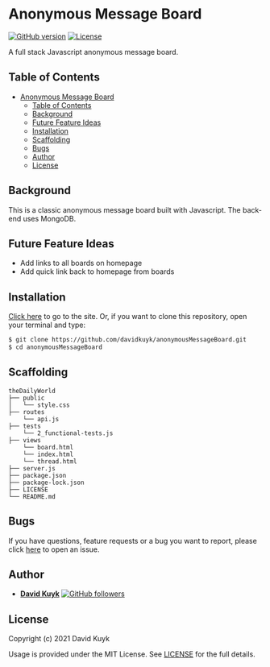 # Anonymous Message Board

[![GitHub version](https://img.shields.io/badge/version-v1.0.0-blue.svg)](https://github.com/davidkuyk/anonymousMessageBoard)
[![License](https://img.shields.io/github/license/davidkuyk/anonymousMessageBoard.svg)](https://github.com/davidkuyk/anonymousMessageBoard/blob/main/LICENSE)

A full stack Javascript anonymous message board.
## Table of Contents

- [Anonymous Message Board](#anonymous-message-board)
  - [Table of Contents](#table-of-contents)
  - [Background](#background)
  - [Future Feature Ideas](#future-feature-ideas)
  - [Installation](#installation)
  - [Scaffolding](#scaffolding)
  - [Bugs](#bugs)
  - [Author](#author)
  - [License](#license)

## Background

This is a classic anonymous message board built with Javascript. The back-end uses MongoDB.

## Future Feature Ideas
* Add links to all boards on homepage
* Add quick link back to homepage from boards

## Installation

[Click here](messageboard.davidkuyk.repl.co/) to go to the site. Or, if you want to clone this repository, open your terminal and type:

```sh
$ git clone https://github.com/davidkuyk/anonymousMessageBoard.git
$ cd anonymousMessageBoard
```

## Scaffolding

```text
theDailyWorld
├── public
│   └── style.css
├── routes
    └── api.js
├── tests
    └── 2_functional-tests.js
├── views
    └── board.html
    └── index.html
    └── thread.html
├── server.js
├── package.json
├── package-lock.json
├── LICENSE
└── README.md
```

## Bugs

If you have questions, feature requests or a bug you want to report, please click [here](https://github.com/davidkuyk/anonymousMessageBoard/issues) to open an issue.

## Author

* [**David Kuyk**](https://www.davidkuyk.github.io/) [![GitHub followers](https://img.shields.io/github/followers/davidkuyk.svg?style=social)](https://github.com/davidkuyk)

## License

Copyright (c) 2021 David Kuyk

Usage is provided under the MIT License. See [LICENSE](https://github.com/davidkuyk/anonymousMessageBoard/blob/main/LICENSE) for the full details.
